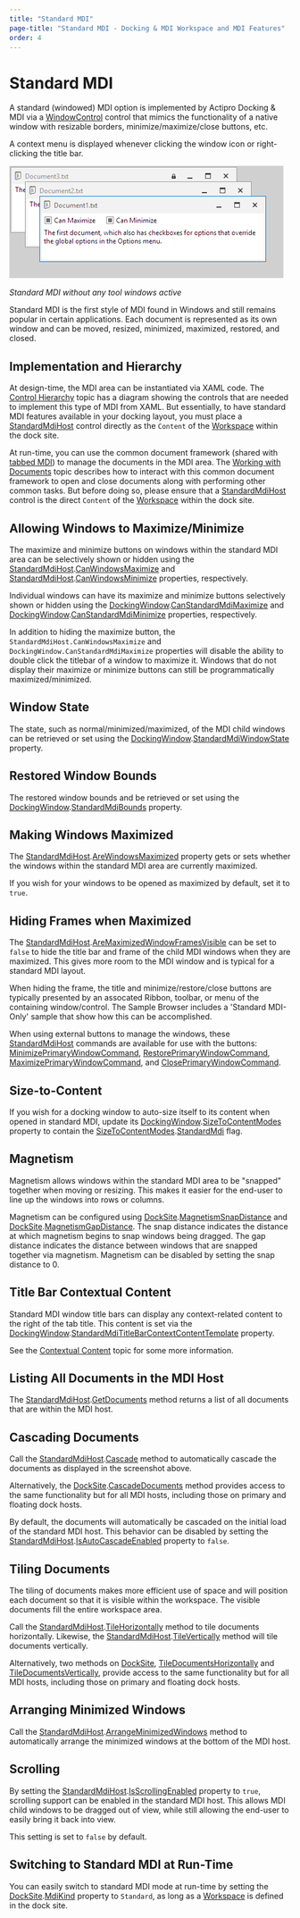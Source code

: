 ```yaml
---
title: "Standard MDI"
page-title: "Standard MDI - Docking & MDI Workspace and MDI Features"
order: 4
---
```

# Standard MDI

A standard (windowed) MDI option is implemented by Actipro Docking & MDI via a [WindowControl](xref:ActiproSoftware.Windows.Controls.Docking.WindowControl) control that mimics the functionality of a native window with resizable borders, minimize/maximize/close buttons, etc.

A context menu is displayed whenever clicking the window icon or right-clicking the title bar.

![Screenshot](../images/standard-mdi.png)

*Standard MDI without any tool windows active*

Standard MDI is the first style of MDI found in Windows and still remains popular in certain applications.  Each document is represented as its own window and can be moved, resized, minimized, maximized, restored, and closed.

## Implementation and Hierarchy

At design-time, the MDI area can be instantiated via XAML code.  The [Control Hierarchy](../control-hierarchy.md) topic has a diagram showing the controls that are needed to implement this type of MDI from XAML.  But essentially, to have standard MDI features available in your docking layout, you must place a [StandardMdiHost](xref:ActiproSoftware.Windows.Controls.Docking.StandardMdiHost) control directly as the `Content` of the [Workspace](workspace.md) within the dock site.

At run-time, you can use the common document framework (shared with [tabbed MDI](tabbed-mdi.md)) to manage the documents in the MDI area.  The [Working with Documents](working-with-documents.md) topic describes how to interact with this common document framework to open and close documents along with performing other common tasks.  But before doing so, please ensure that a [StandardMdiHost](xref:ActiproSoftware.Windows.Controls.Docking.StandardMdiHost) control is the direct `Content` of the [Workspace](workspace.md) within the dock site.

## Allowing Windows to Maximize/Minimize

The maximize and minimize buttons on windows within the standard MDI area can be selectively shown or hidden using the [StandardMdiHost](xref:ActiproSoftware.Windows.Controls.Docking.StandardMdiHost).[CanWindowsMaximize](xref:ActiproSoftware.Windows.Controls.Docking.StandardMdiHost.CanWindowsMaximize) and [StandardMdiHost](xref:ActiproSoftware.Windows.Controls.Docking.StandardMdiHost).[CanWindowsMinimize](xref:ActiproSoftware.Windows.Controls.Docking.StandardMdiHost.CanWindowsMinimize) properties, respectively.

Individual windows can have its maximize and minimize buttons selectively shown or hidden using the [DockingWindow](xref:ActiproSoftware.Windows.Controls.Docking.DockingWindow).[CanStandardMdiMaximize](xref:ActiproSoftware.Windows.Controls.Docking.DockingWindow.CanStandardMdiMaximize) and [DockingWindow](xref:ActiproSoftware.Windows.Controls.Docking.DockingWindow).[CanStandardMdiMinimize](xref:ActiproSoftware.Windows.Controls.Docking.DockingWindow.CanStandardMdiMinimize) properties, respectively.

In addition to hiding the maximize button, the `StandardMdiHost.CanWindowsMaximize` and `DockingWindow.CanStandardMdiMaximize` properties will disable the ability to double click the titlebar of a window to maximize it. Windows that do not display their maximize or minimize buttons can still be programmatically maximized/minimized.

## Window State

The state, such as normal/minimized/maximized, of the MDI child windows can be retrieved or set using the [DockingWindow](xref:ActiproSoftware.Windows.Controls.Docking.DockingWindow).[StandardMdiWindowState](xref:ActiproSoftware.Windows.Controls.Docking.DockingWindow.StandardMdiWindowState) property.

## Restored Window Bounds

The restored window bounds and be retrieved or set using the [DockingWindow](xref:ActiproSoftware.Windows.Controls.Docking.DockingWindow).[StandardMdiBounds](xref:ActiproSoftware.Windows.Controls.Docking.DockingWindow.StandardMdiBounds) property.

## Making Windows Maximized

The [StandardMdiHost](xref:ActiproSoftware.Windows.Controls.Docking.StandardMdiHost).[AreWindowsMaximized](xref:ActiproSoftware.Windows.Controls.Docking.StandardMdiHost.AreWindowsMaximized) property gets or sets whether the windows within the standard MDI area are currently maximized.

If you wish for your windows to be opened as maximized by default, set it to `true`.

## Hiding Frames when Maximized

The [StandardMdiHost](xref:ActiproSoftware.Windows.Controls.Docking.StandardMdiHost).[AreMaximizedWindowFramesVisible](xref:ActiproSoftware.Windows.Controls.Docking.StandardMdiHost.AreMaximizedWindowFramesVisible) can be set to `false` to hide the title bar and frame of the child MDI windows when they are maximized. This gives more room to the MDI window and is typical for a standard MDI layout.

When hiding the frame, the title and minimize/restore/close buttons are typically presented by an assocated Ribbon, toolbar, or menu of the containing window/control.  The Sample Browser includes a 'Standard MDI-Only' sample that show how this can be accomplished.

When using external buttons to manage the windows, these [StandardMdiHost](xref:ActiproSoftware.Windows.Controls.Docking.StandardMdiHost) commands are available for use with the buttons: [MinimizePrimaryWindowCommand](xref:ActiproSoftware.Windows.Controls.Docking.StandardMdiHost.MinimizePrimaryWindowCommand), [RestorePrimaryWindowCommand](xref:ActiproSoftware.Windows.Controls.Docking.StandardMdiHost.RestorePrimaryWindowCommand), [MaximizePrimaryWindowCommand](xref:ActiproSoftware.Windows.Controls.Docking.StandardMdiHost.MaximizePrimaryWindowCommand), and [ClosePrimaryWindowCommand](xref:ActiproSoftware.Windows.Controls.Docking.StandardMdiHost.ClosePrimaryWindowCommand).

## Size-to-Content

If you wish for a docking window to auto-size itself to its content when opened in standard MDI, update its [DockingWindow](xref:ActiproSoftware.Windows.Controls.Docking.DockingWindow).[SizeToContentModes](xref:ActiproSoftware.Windows.Controls.Docking.DockingWindow.SizeToContentModes) property to contain the [SizeToContentModes](xref:ActiproSoftware.Windows.Controls.Docking.SizeToContentModes).[StandardMdi](xref:ActiproSoftware.Windows.Controls.Docking.SizeToContentModes.StandardMdi) flag.

## Magnetism

Magnetism allows windows within the standard MDI area to be "snapped" together when moving or resizing.  This makes it easier for the end-user to line up the windows into rows or columns.

Magnetism can be configured using [DockSite](xref:ActiproSoftware.Windows.Controls.Docking.DockSite).[MagnetismSnapDistance](xref:ActiproSoftware.Windows.Controls.Docking.DockSite.MagnetismSnapDistance) and [DockSite](xref:ActiproSoftware.Windows.Controls.Docking.DockSite).[MagnetismGapDistance](xref:ActiproSoftware.Windows.Controls.Docking.DockSite.MagnetismGapDistance).  The snap distance indicates the distance at which magnetism begins to snap windows being dragged.  The gap distance indicates the distance between windows that are snapped together via magnetism.  Magnetism can be disabled by setting the snap distance to 0.

## Title Bar Contextual Content

Standard MDI window title bars can display any context-related content to the right of the tab title.  This content is set via the [DockingWindow](xref:ActiproSoftware.Windows.Controls.Docking.DockingWindow).[StandardMdiTitleBarContextContentTemplate](xref:ActiproSoftware.Windows.Controls.Docking.DockingWindow.StandardMdiTitleBarContextContentTemplate) property.

See the [Contextual Content](../docking-window-features/contextual-content.md) topic for some more information.

## Listing All Documents in the MDI Host

The [StandardMdiHost](xref:ActiproSoftware.Windows.Controls.Docking.StandardMdiHost).[GetDocuments](xref:ActiproSoftware.Windows.Controls.Docking.StandardMdiHost.GetDocuments*) method returns a list of all documents that are within the MDI host.

## Cascading Documents

Call the [StandardMdiHost](xref:ActiproSoftware.Windows.Controls.Docking.StandardMdiHost).[Cascade](xref:ActiproSoftware.Windows.Controls.Docking.StandardMdiHost.Cascade*) method to automatically cascade the documents as displayed in the screenshot above.

Alternatively, the [DockSite](xref:ActiproSoftware.Windows.Controls.Docking.DockSite).[CascadeDocuments](xref:ActiproSoftware.Windows.Controls.Docking.DockSite.CascadeDocuments*) method provides access to the same functionality but for all MDI hosts, including those on primary and floating dock hosts.

By default, the documents will automatically be cascaded on the initial load of the standard MDI host. This behavior can be disabled by setting the [StandardMdiHost](xref:ActiproSoftware.Windows.Controls.Docking.StandardMdiHost).[IsAutoCascadeEnabled](xref:ActiproSoftware.Windows.Controls.Docking.StandardMdiHost.IsAutoCascadeEnabled) property to `false`.

## Tiling Documents

The tiling of documents makes more efficient use of space and will position each document so that it is visible within the workspace.  The visible documents fill the entire workspace area.

Call the [StandardMdiHost](xref:ActiproSoftware.Windows.Controls.Docking.StandardMdiHost).[TileHorizontally](xref:ActiproSoftware.Windows.Controls.Docking.StandardMdiHost.TileHorizontally*) method to tile documents horizontally.  Likewise, the [StandardMdiHost](xref:ActiproSoftware.Windows.Controls.Docking.StandardMdiHost).[TileVertically](xref:ActiproSoftware.Windows.Controls.Docking.StandardMdiHost.TileVertically*) method will tile documents vertically.

Alternatively, two methods on [DockSite](xref:ActiproSoftware.Windows.Controls.Docking.DockSite), [TileDocumentsHorizontally](xref:ActiproSoftware.Windows.Controls.Docking.DockSite.TileDocumentsHorizontally*) and [TileDocumentsVertically](xref:ActiproSoftware.Windows.Controls.Docking.DockSite.TileDocumentsVertically*), provide access to the same functionality but for all MDI hosts, including those on primary and floating dock hosts.

## Arranging Minimized Windows

Call the [StandardMdiHost](xref:ActiproSoftware.Windows.Controls.Docking.StandardMdiHost).[ArrangeMinimizedWindows](xref:ActiproSoftware.Windows.Controls.Docking.StandardMdiHost.ArrangeMinimizedWindows*) method to automatically arrange the minimized windows at the bottom of the MDI host.

## Scrolling

By setting the [StandardMdiHost](xref:ActiproSoftware.Windows.Controls.Docking.StandardMdiHost).[IsScrollingEnabled](xref:ActiproSoftware.Windows.Controls.Docking.StandardMdiHost.IsScrollingEnabled) property to `true`, scrolling support can be enabled in the standard MDI host.  This allows MDI child windows to be dragged out of view, while still allowing the end-user to easily bring it back into view.

This setting is set to `false` by default.

## Switching to Standard MDI at Run-Time

You can easily switch to standard MDI mode at run-time by setting the [DockSite](xref:ActiproSoftware.Windows.Controls.Docking.DockSite).[MdiKind](xref:ActiproSoftware.Windows.Controls.Docking.DockSite.MdiKind) property to `Standard`, as long as a [Workspace](xref:ActiproSoftware.Windows.Controls.Docking.Workspace) is defined in the dock site.
